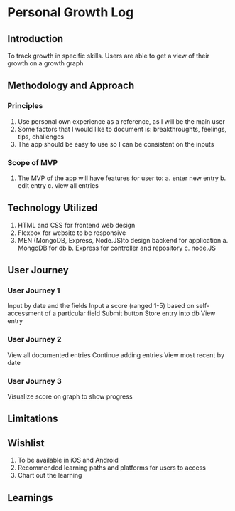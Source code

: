 # Personal Growth Log
## Introduction
To track growth in specific skills. Users are able to get a view of their growth on a growth graph

## Methodology and Approach
### Principles
1. Use personal own experience as a reference, as I will be the main user
2. Some factors that I would like to document is: breakthroughts, feelings, tips, challenges
3. The app should be easy to use so I can be consistent on the inputs

### Scope of MVP
1. The MVP of the app will have features for user to:
    a. enter new entry
    b. edit entry
    c. view all entries

## Technology Utilized
1. HTML and CSS for frontend web design
2. Flexbox for website to be responsive
3. MEN (MongoDB, Express, Node.JS)to design backend for application
    a. MongoDB for db
    b. Express for controller and repository
    c. node.JS 

## User Journey
### User Journey 1
Input by date and the fields
Input a score (ranged 1-5) based on self-accessment of a particular field
Submit button
Store entry into db
View entry

### User Journey 2
View all documented entries
Continue adding entries
View most recent by date

### User Journey 3
Visualize score on graph to show progress

## Limitations

## Wishlist
1. To be available in iOS and Android 
2. Recommended learning paths and platforms for users to access
3. Chart out the learning 

## Learnings